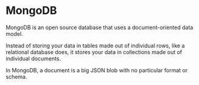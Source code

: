 # MongoDB

MongoDB is an open source database that uses a document-oriented data model. 

Instead of storing your data in tables made out of individual rows, like a relational database does, it stores your data in collections made out of individual documents. 

In MongoDB, a document is a big JSON blob with no particular format or schema.
